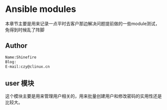# Ansible modules

本章节主要是用来记录一点平时去客户那边解决问题提前做的一些module测试，免得到时候乱了阵脚

## Author

```tex
Name:Shinefire
Blog:
E-mail:czy@clinux.cn
```



## user 模块

这个模块主要是用来管理用户相关的，用来批量创建用户和修改密码的实用性还是比较大。



